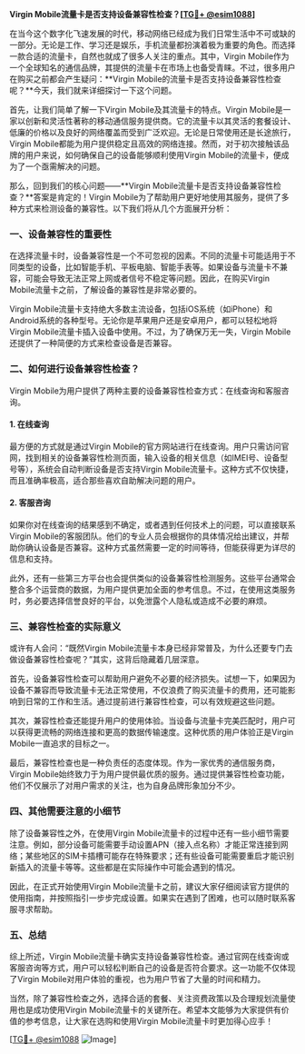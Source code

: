 **Virgin Mobile流量卡是否支持设备兼容性检查？[[TG💪+ @esim1088](https://t.me/s/esim1088)]**

在当今这个数字化飞速发展的时代，移动网络已经成为我们日常生活中不可或缺的一部分。无论是工作、学习还是娱乐，手机流量都扮演着极为重要的角色。而选择一款合适的流量卡，自然也就成了很多人关注的重点。其中，Virgin Mobile作为一个全球知名的通信品牌，其提供的流量卡在市场上也备受青睐。不过，很多用户在购买之前都会产生疑问：**Virgin Mobile的流量卡是否支持设备兼容性检查呢？**今天，我们就来详细探讨一下这个问题。

首先，让我们简单了解一下Virgin Mobile及其流量卡的特点。Virgin Mobile是一家以创新和灵活性著称的移动通信服务提供商。它的流量卡以其灵活的套餐设计、低廉的价格以及良好的网络覆盖而受到广泛欢迎。无论是日常使用还是长途旅行，Virgin Mobile都能为用户提供稳定且高效的网络连接。然而，对于初次接触该品牌的用户来说，如何确保自己的设备能够顺利使用Virgin Mobile的流量卡，便成为了一个亟需解决的问题。

那么，回到我们的核心问题——**Virgin Mobile流量卡是否支持设备兼容性检查？**答案是肯定的！Virgin Mobile为了帮助用户更好地使用其服务，提供了多种方式来检测设备的兼容性。以下我们将从几个方面展开分析：

### 一、设备兼容性的重要性

在选择流量卡时，设备兼容性是一个不可忽视的因素。不同的流量卡可能适用于不同类型的设备，比如智能手机、平板电脑、智能手表等。如果设备与流量卡不兼容，可能会导致无法正常上网或者信号不稳定等问题。因此，在购买Virgin Mobile流量卡之前，了解设备的兼容性是非常必要的。

Virgin Mobile流量卡支持绝大多数主流设备，包括iOS系统（如iPhone）和Android系统的各种型号。无论你是苹果用户还是安卓用户，都可以轻松地将Virgin Mobile流量卡插入设备中使用。不过，为了确保万无一失，Virgin Mobile还提供了一种简便的方式来检查设备是否兼容。

### 二、如何进行设备兼容性检查？

Virgin Mobile为用户提供了两种主要的设备兼容性检查方式：在线查询和客服咨询。

#### 1. 在线查询

最方便的方式就是通过Virgin Mobile的官方网站进行在线查询。用户只需访问官网，找到相关的设备兼容性检测页面，输入设备的相关信息（如IMEI号、设备型号等），系统会自动判断设备是否支持Virgin Mobile流量卡。这种方式不仅快捷，而且准确率极高，适合那些喜欢自助解决问题的用户。

#### 2. 客服咨询

如果你对在线查询的结果感到不确定，或者遇到任何技术上的问题，可以直接联系Virgin Mobile的客服团队。他们的专业人员会根据你的具体情况给出建议，并帮助你确认设备是否兼容。这种方式虽然需要一定的时间等待，但能获得更为详尽的信息和支持。

此外，还有一些第三方平台也会提供类似的设备兼容性检测服务。这些平台通常会整合多个运营商的数据，为用户提供更加全面的参考信息。不过，在使用这类服务时，务必要选择信誉良好的平台，以免泄露个人隐私或造成不必要的麻烦。

### 三、兼容性检查的实际意义

或许有人会问：“既然Virgin Mobile流量卡本身已经非常普及，为什么还要专门去做设备兼容性检查呢？”其实，这背后隐藏着几层深意。

首先，设备兼容性检查可以帮助用户避免不必要的经济损失。试想一下，如果因为设备不兼容而导致流量卡无法正常使用，不仅浪费了购买流量卡的费用，还可能影响到日常的工作和生活。通过提前进行兼容性检查，可以有效规避这些问题。

其次，兼容性检查还能提升用户的使用体验。当设备与流量卡完美匹配时，用户可以获得更流畅的网络连接和更高的数据传输速度。这种优质的用户体验正是Virgin Mobile一直追求的目标之一。

最后，兼容性检查也是一种负责任的态度体现。作为一家优秀的通信服务商，Virgin Mobile始终致力于为用户提供最优质的服务。通过提供兼容性检查功能，他们不仅展示了对用户需求的关注，也为自身品牌形象加分不少。

### 四、其他需要注意的小细节

除了设备兼容性之外，在使用Virgin Mobile流量卡的过程中还有一些小细节需要注意。例如，部分设备可能需要手动设置APN（接入点名称）才能正常连接到网络；某些地区的SIM卡插槽可能存在特殊要求；还有些设备可能需要重启才能识别新插入的流量卡等等。这些都是在实际操作中可能会遇到的情况。

因此，在正式开始使用Virgin Mobile流量卡之前，建议大家仔细阅读官方提供的使用指南，并按照指引一步步完成设置。如果实在遇到了困难，也可以随时联系客服寻求帮助。

### 五、总结

综上所述，Virgin Mobile流量卡确实支持设备兼容性检查。通过官网在线查询或客服咨询等方式，用户可以轻松判断自己的设备是否符合要求。这一功能不仅体现了Virgin Mobile对用户体验的重视，也为用户节省了大量的时间和精力。

当然，除了兼容性检查之外，选择合适的套餐、关注资费政策以及合理规划流量使用也是成功使用Virgin Mobile流量卡的关键所在。希望本文能够为大家提供有价值的参考信息，让大家在选购和使用Virgin Mobile流量卡时更加得心应手！

[[TG💪+ @esim1088](https://t.me/s/esim1088) ![Image](https://i.postimg.cc/4NQfJmqS/Snipaste-2025-05-13-00-14-12.png)]